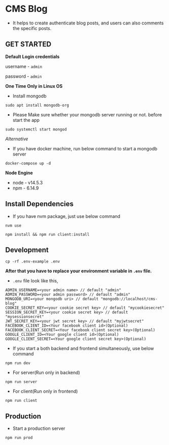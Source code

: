 # CMS Blog

- It helps to create authenticate blog posts, and users can also comments the specific posts.

## GET STARTED

**Default Login credentials**

username - `admin`

password - `admin`

**One Time Only in Linux OS**

- Install mongodb
```shell
sudo apt install mongodb-org
```

- Please Make sure whether your mongodb server running or not. before start the app
```
sudo systemctl start mongod
```

*Alternative*

- If you have docker machine, run below command to start a mongodb server
```shell
docker-compose up -d
```

**Node Engine**
- node - v14.5.3
- npm - 6.14.9

## Install Dependencies

- If you have nvm package, just use below command
```shell
nvm use
```

```shell
npm install && npm run client:install
```

## Development

```shell
cp -rf .env-example .env
```

**After that you have to replace your environment variable in `.env` file.**

- `.env` file look like this,

```env
ADMIN_USERNAME=<your admin name> // default "admin"
ADMIN_PASSWORD=<your admin password> // default "admin"
MONGODB_URI=<your mongodb uri> // default "mongodb://localhost/cms-blog"
COOKIE_SECRET_KEY=<your cookie secret key> // default "mycookiesecret"
SESSION_SECRET_KEY=<your cookie secret key> // default "mysessionsecret"
JWT_SECRET_KEY=<your jwt secret key> // default "myjwtsecret"
FACEBOOK_CLIENT_ID=<Your facebook client id>(Optional)
FACEBOOK_CLIENT_SECRET=<Your facebook client secret key>(Optional)
GOOGLE_CLIENT_ID=<Your google client id>(Optional)
GOOGLE_CLIENT_SECRET=<Your google client secret key>(Optional)
```

- If you start a both backend and frontend simultaneously, use below command
```shell
npm run dev
```

- For server(Run only in backend)
```shell
npm run server
```

- For client(Run only in frontend)
```shell
npm run client
```

## Production

- Start a production server
```shell
npm run prod
```
